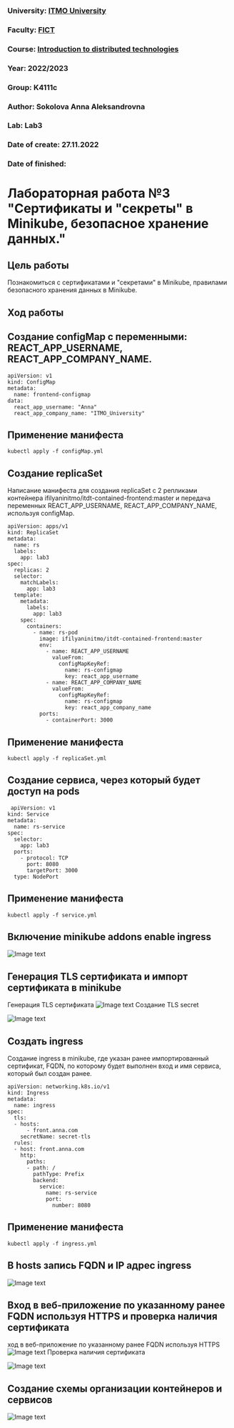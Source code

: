 ### University: [ITMO University](https://itmo.ru/ru/)
### Faculty: [FICT](https://fict.itmo.ru)
### Course: [Introduction to distributed technologies](https://github.com/itmo-ict-faculty/introduction-to-distributed-technologies)
### Year: 2022/2023
### Group: K4111c
### Author: Sokolova Anna Aleksandrovna
### Lab: Lab3
### Date of create: 27.11.2022
### Date of finished: 


# Лабораторная работа №3 "Сертификаты и "секреты" в Minikube, безопасное хранение данных."
## Цель работы
Познакомиться с сертификатами и "секретами" в Minikube, правилами безопасного хранения данных в Minikube.
## Ход работы
## Создание configMap с переменными: REACT_APP_USERNAME, REACT_APP_COMPANY_NAME.
```
apiVersion: v1
kind: ConfigMap
metadata:
  name: frontend-configmap
data:
  react_app_username: "Anna"
  react_app_company_name: "ITMO_University"
```
## Применение манифеста
```
kubectl apply -f configMap.yml
```
## Создание replicaSet
Написание манифеста для создания replicaSet с 2 репликами контейнера ifilyaninitmo/itdt-contained-frontend:master и передача переменных REACT_APP_USERNAME, REACT_APP_COMPANY_NAME, используя configMap.
```
apiVersion: apps/v1
kind: ReplicaSet
metadata:
  name: rs
  labels:
    app: lab3
spec:
  replicas: 2
  selector:
    matchLabels:
      app: lab3
  template:
    metadata:
      labels:
        app: lab3
    spec:
      containers:
        - name: rs-pod
          image: ifilyaninitmo/itdt-contained-frontend:master
          env:
            - name: REACT_APP_USERNAME
              valueFrom:
                configMapKeyRef:
                  name: rs-configmap
                  key: react_app_username
            - name: REACT_APP_COMPANY_NAME
              valueFrom:
                configMapKeyRef:
                  name: rs-configmap
                  key: react_app_company_name
          ports:
            - containerPort: 3000
```
## Применение манифеста
```
kubectl apply -f replicaSet.yml
```
## Создание сервиса, через который будет доступ на pods
```
 apiVersion: v1
kind: Service
metadata:
  name: rs-service
spec:
  selector:
    app: lab3
  ports:
    - protocol: TCP
      port: 8080
      targetPort: 3000
  type: NodePort
```
## Применение манифеста
```
kubectl apply -f service.yml
```
## Включение minikube addons enable ingress
![Image text](https://github.com/AnyaSok/2022_2023-introduction_to_distributed_technologies-k4111c-sokolova_a_a/blob/eb4e9c9ed8ff52baa5702b817b7daa84dc2a7a77/lab3/images/minikubeaddons.png)
## Генерация TLS сертификата и импорт сертификата в minikube
Генерация TLS сертификата
![Image text](https://github.com/AnyaSok/2022_2023-introduction_to_distributed_technologies-k4111c-sokolova_a_a/blob/1139931eff191e8713ee78bbec050afeedbb0385/lab3/images/tls.png)
Создание TLS secret

![Image text](https://github.com/AnyaSok/2022_2023-introduction_to_distributed_technologies-k4111c-sokolova_a_a/blob/6ca427fc07d9152ac530637f159f09b775762a5a/lab3/images/secret.png)
## Создать ingress 
Создание ingress в minikube, где указан ранее импортированный сертификат, FQDN, по которому будет выполнен вход и имя сервиса, который был создан ранее.
```
apiVersion: networking.k8s.io/v1
kind: Ingress
metadata:
  name: ingress
spec:
  tls:
  - hosts:
      - front.anna.com
    secretName: secret-tls
  rules:
  - host: front.anna.com
    http:
      paths:
      - path: /
        pathType: Prefix
        backend:
          service:
            name: rs-service
            port:
              number: 8080
```
## Применение манифеста
```
kubectl apply -f ingress.yml
```
## В hosts запись FQDN и IP адрес ingress
![Image text](https://github.com/AnyaSok/2022_2023-introduction_to_distributed_technologies-k4111c-sokolova_a_a/blob/bea02c6ab63a9e0a81662339f38dff8b07e73ace/lab3/images/hosts.png)
## Вход в веб-приложение по указанному ранее FQDN используя HTTPS и проверка наличия сертификата
ход в веб-приложение по указанному ранее FQDN используя HTTPS
![Image text](https://github.com/AnyaSok/2022_2023-introduction_to_distributed_technologies-k4111c-sokolova_a_a/blob/b76d7de63cd07990471c736f196daf59b85f6a0c/lab3/images/front.anna.com.png)
Проверка наличия сертификата

![Image text](https://github.com/AnyaSok/2022_2023-introduction_to_distributed_technologies-k4111c-sokolova_a_a/blob/aa4308ae244399f10fa82f59e13d6bf53167939c/lab3/images/certificate.png)
## Создание схемы организации контейнеров и сервисов
![Image text]()
